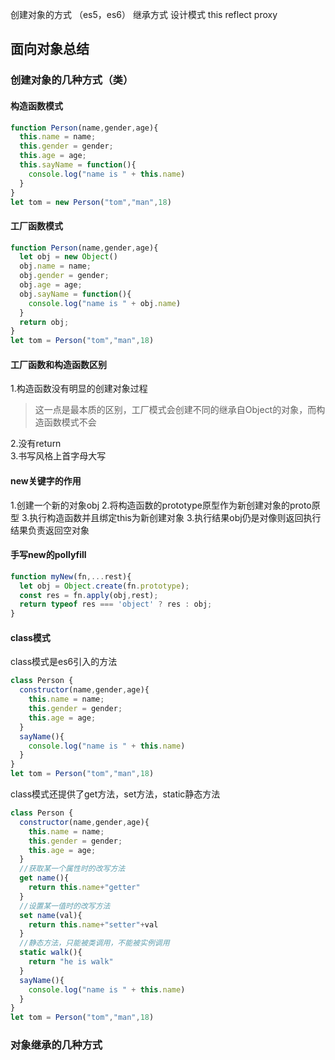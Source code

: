 创建对象的方式 （es5，es6）
继承方式
设计模式
this
reflect
proxy

## 面向对象总结

### 创建对象的几种方式（类）

#### 构造函数模式
```js
function Person(name,gender,age){
  this.name = name;
  this.gender = gender;
  this.age = age;
  this.sayName = function(){
    console.log("name is " + this.name)
  }
}
let tom = new Person("tom","man",18)
```
#### 工厂函数模式
```js
function Person(name,gender,age){
  let obj = new Object()
  obj.name = name;
  obj.gender = gender;
  obj.age = age;
  obj.sayName = function(){
    console.log("name is " + obj.name)
  }
  return obj;
}
let tom = Person("tom","man",18)
```

#### 工厂函数和构造函数区别

1.构造函数没有明显的创建对象过程
>这一点是最本质的区别，工厂模式会创建不同的继承自Object的对象，而构造函数模式不会  

2.没有return  
3.书写风格上首字母大写

#### new关键字的作用
1.创建一个新的对象obj
2.将构造函数的prototype原型作为新创建对象的proto原型
3.执行构造函数并且绑定this为新创建对象
3.执行结果obj仍是对像则返回执行结果负责返回空对象

#### 手写new的pollyfill
```js
function myNew(fn,...rest){
  let obj = Object.create(fn.prototype);
  const res = fn.apply(obj,rest);
  return typeof res === 'object' ? res : obj;
}
```

#### class模式
class模式是es6引入的方法
```js
class Person {
  constructor(name,gender,age){
    this.name = name;
    this.gender = gender;
    this.age = age;
  }
  sayName(){
    console.log("name is " + this.name)
  }
}
let tom = Person("tom","man",18)
```
class模式还提供了get方法，set方法，static静态方法
```js
class Person {
  constructor(name,gender,age){
    this.name = name;
    this.gender = gender;
    this.age = age;
  }
  //获取某一个属性时的改写方法
  get name(){
    return this.name+"getter"
  }
  //设置某一值时的改写方法
  set name(val){
    return this.name+"setter"+val
  }
  //静态方法，只能被类调用，不能被实例调用
  static walk(){
    return "he is walk"
  }
  sayName(){
    console.log("name is " + this.name)
  }
}
let tom = Person("tom","man",18)
```

### 对象继承的几种方式